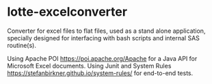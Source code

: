 # lotte-excelconverter
Converter for excel files to flat files, used as a stand alone application, specially designed for interfacing with bash scripts and internal SAS routine(s). 

Using Apache POI https://poi.apache.org/Apache for a Java API for Microsoft Excel documents.
Using Junit and System Rules https://stefanbirkner.github.io/system-rules/ for end-to-end tests.
